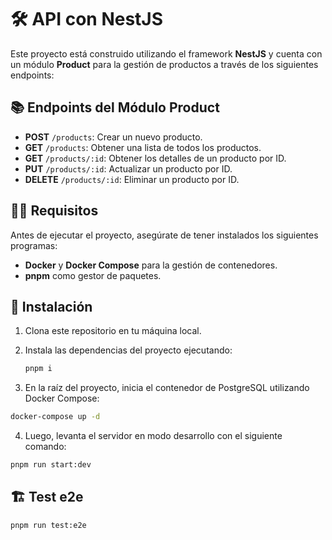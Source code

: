 # 🛠️  API con NestJS

Este proyecto está construido utilizando el framework **NestJS** y cuenta con un módulo **Product** para la gestión de productos a través de los siguientes endpoints:

## 📚 Endpoints del Módulo Product

- **POST** `/products`: Crear un nuevo producto.
- **GET** `/products`: Obtener una lista de todos los productos.
- **GET** `/products/:id`: Obtener los detalles de un producto por ID.
- **PUT** `/products/:id`: Actualizar un producto por ID.
- **DELETE** `/products/:id`: Eliminar un producto por ID.

## 🧑‍💻 Requisitos

Antes de ejecutar el proyecto, asegúrate de tener instalados los siguientes programas:

- **Docker** y **Docker Compose** para la gestión de contenedores.
- **pnpm** como gestor de paquetes.

## 🚀 Instalación

1. Clona este repositorio en tu máquina local.
2. Instala las dependencias del proyecto ejecutando:

   ```bash
   pnpm i
   ```

3. En la raíz del proyecto, inicia el contenedor de PostgreSQL utilizando Docker Compose:
  
  ```bash
  docker-compose up -d
  ```

4. Luego, levanta el servidor en modo desarrollo con el siguiente comando:

  ```bash
  pnpm run start:dev
  ```


## 🏗️ Test e2e

  ```bash
  pnpm run test:e2e
  ```